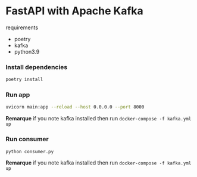 # FastAPI with Apache Kafka

requirements

- poetry
- kafka
- python3.9

### Install dependencies

```bash
poetry install
```

### Run app

```bash
uvicorn main:app --reload --host 0.0.0.0 --port 8000
```

**Remarque** if you note kafka installed then run `docker-compose -f kafka.yml up`

### Run consumer

```bash
python consumer.py
```

**Remarque** if you note kafka installed then run `docker-compose -f kafka.yml up`
